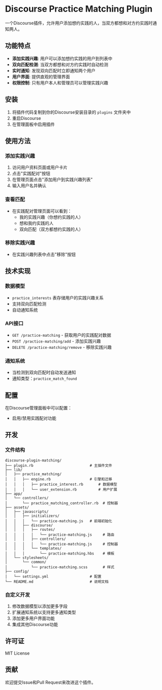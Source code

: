 # Discourse Practice Matching Plugin

一个Discourse插件，允许用户添加想约实践的人，当双方都想和对方约实践时通知两人。

## 功能特点

- **添加实践兴趣**: 用户可以添加想约实践的用户到列表中
- **双向匹配检测**: 当双方都想和对方约实践时自动检测
- **实时通知**: 发现双向匹配时立即通知两个用户
- **用户界面**: 提供直观的管理界面
- **权限控制**: 只有用户本人和管理员可以管理实践兴趣

## 安装

1. 将插件代码复制到你的Discourse安装目录的 `plugins` 文件夹中
2. 重启Discourse
3. 在管理面板中启用插件

## 使用方法

### 添加实践兴趣
1. 访问用户资料页面或用户卡片
2. 点击"实践配对"按钮
3. 在管理页面点击"添加用户到实践兴趣列表"
4. 输入用户名并确认

### 查看匹配
- 在实践配对管理页面可以看到：
  - 我的实践兴趣（你想约实践的人）
  - 想和我约实践的人
  - 双向匹配（双方都想约实践的人）

### 移除实践兴趣
- 在实践兴趣列表中点击"移除"按钮

## 技术实现

### 数据模型
- `practice_interests` 表存储用户的实践兴趣关系
- 支持双向匹配检测
- 自动通知系统

### API接口
- `GET /practice-matching` - 获取用户的实践配对数据
- `POST /practice-matching/add` - 添加实践兴趣
- `DELETE /practice-matching/remove` - 移除实践兴趣

### 通知系统
- 当检测到双向匹配时自动发送通知
- 通知类型：`practice_match_found`

## 配置

在Discourse管理面板中可以配置：
- 启用/禁用实践配对功能

## 开发

### 文件结构
```
discourse-plugin-matching/
├── plugin.rb                          # 主插件文件
├── lib/
│   ├── practice_matching/
│   │   ├── engine.rb                  # 引擎和迁移
│   │   │   ├── practice_interest.rb       # 数据模型
│   │   │   └── user_extension.rb          # 用户扩展
├── app/
│   └── controllers/
│       └── practice_matching_controller.rb  # 控制器
├── assets/
│   ├── javascripts/
│   │   ├── initializers/
│   │   │   └── practice-matching.js   # 前端初始化
│   │   ├── discourse/
│   │   │   ├── routes/
│   │   │   │   └── practice-matching.js     # 路由
│   │   │   ├── controllers/
│   │   │   │   └── practice-matching.js     # 控制器
│   │   │   └── templates/
│   │   │       └── practice-matching.hbs    # 模板
│   └── stylesheets/
│       └── common/
│           └── practice-matching.scss       # 样式
├── config/
│   └── settings.yml                   # 配置
└── README.md                          # 说明文档
```

### 自定义开发
1. 修改数据模型以添加更多字段
2. 扩展通知系统以支持更多通知类型
3. 添加更多用户界面功能
4. 集成其他Discourse功能

## 许可证

MIT License

## 贡献

欢迎提交Issue和Pull Request来改进这个插件。 